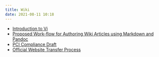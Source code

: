 ```yaml
---
title: Wiki
date: 2021-08-11 10:18
---
```


* [Introduction to Vi](2021-08-11--10-19-08Z--introduction_to_vi.md)
* [Proposed Work-flow for Authoring Wiki Articles using Markdown and Pandoc](2021-08-20--07-43-00Z--proposed_work-flow_for_authoring_wiki_articles_using_markdown_and_pandoc.md)
* [PCI Compliance Draft](2021-08-23--14-53-01Z--pci_compliance_draft.md)
* [Official Website Transfer Process](2021-08-26--12-33-51Z--official_website_transfer_process.md)
